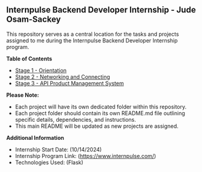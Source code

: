 ## Internpulse Backend Developer Internship - Jude Osam-Sackey

This repository serves as a central location for the tasks and projects assigned to me during the Internpulse Backend Developer Internship program.

**Table of Contents**

  * [Stage 1 - Orientation](https://github.com/judeo-s/internpulse/blob/main/stage1/README.md)
  * [Stage 2 - Networking and Connecting](https://github.com/judeo-s/internpulse/blob/main/stage2/README.md)
  * [Stage 3 - API Product Management System](https://github.com/judeo-s/internpulse/blob/main/stage3/)

**Please Note:**

  * Each project will have its own dedicated folder within this repository.
  * Each project folder should contain its own README.md file outlining specific details, dependencies, and instructions.
  * This main README will be updated as new projects are assigned.

**Additional Information**

  * Internship Start Date: (10/14/2024)
  * Internship Program Link: (https://www.internpulse.com/)
  * Technologies Used: (Flask)
